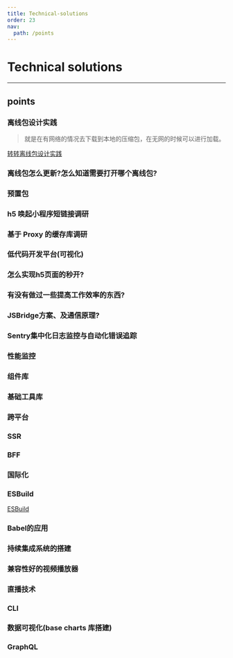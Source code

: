 ```yaml
---
title: Technical-solutions
order: 23
nav:
  path: /points
---
```


# Technical solutions

---

## points

### 离线包设计实践

> 就是在有网络的情况去下载到本地的压缩包，在无网的时候可以进行加载。

[转转离线包设计实践](https://mp.weixin.qq.com/s/b7qsnYVPIJoasIgojX3n2A)

### 离线包怎么更新?怎么知道需要打开哪个离线包?

### 预置包

### h5 唤起小程序短链接调研

### 基于 Proxy 的缓存库调研

### 低代码开发平台(可视化)

### 怎么实现h5页面的秒开?

### 有没有做过一些提高工作效率的东西?

### JSBridge方案、及通信原理?

### Sentry集中化日志监控与自动化错误追踪

### 性能监控

### 组件库

### 基础工具库

### 跨平台

### SSR

### BFF

### 国际化

### ESBuild

[ESBuild](https://juejin.cn/post/6971606582706569229)

### Babel的应用

### 持续集成系统的搭建

### 兼容性好的视频播放器

### 直播技术

### CLI

### 数据可视化(base charts 库搭建)

### GraphQL
